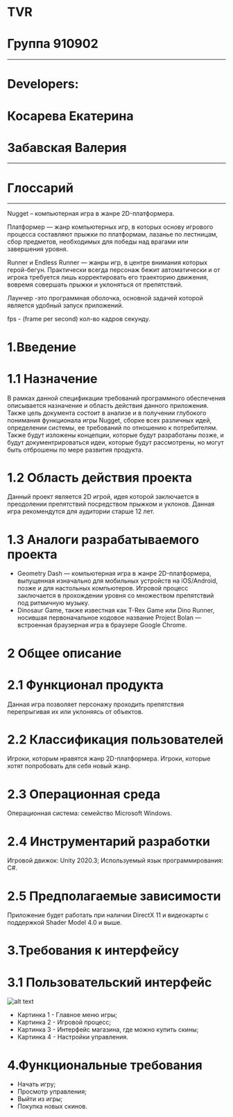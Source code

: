 # TVR
Группа 910902
=====================
***
Developers:
=====================

Косарева Екатерина
=====================
Забавская Валерия
=====================
***
Глоссарий
=====================
***
Nugget –  компьютерная игра в жанре 2D-платформера.

Платформер  — жанр компьютерных игр, в которых основу игрового процесса составляют прыжки по платформам, лазанье по лестницам, сбор предметов, необходимых для победы над врагами или завершения уровня.

Runner и Endless Runner — жанры игр, в центре внимания которых герой-бегун. Практически всегда персонаж бежит автоматически и от игрока требуется лишь корректировать его траекторию движения, вовремя совершать прыжки и уклоняться от препятствий.

Лаунчер -это программная оболочка, основной задачей которой является удобный запуск приложений.

fps - (frame per second) кол-во кадров секунду.

1.Введение 
=====================
1.1 Назначение
=====================
В рамках данной спецификации требований программного обеспечения описывается назначение и область действия данного приложения. Также цель документа состоит в анализе и в получении глубокого понимания функционала игры Nugget, сборке всех различных идей, определении системы, ее требований по отношению к потребителям. Также будут изложены концепции, которые будут разработаны позже, и будут документрироваться идеи, которые будут рассмотрены, но могут быть отброшены по мере развития продукта.

1.2 Область действия проекта
=====================
Данный проект является 2D игрой, идея которой заключается в преодолении препятствий посредством прыжком и уклонов.  Данная игра рекомендутся для аудитории старше 12 лет.

1.3 Аналоги разрабатываемого проекта
=====================
* Geometry Dash — компьютерная игра в жанре 2D-платформера, выпущенная изначально для мобильных устройств на iOS/Android, позже и для настольных компьютеров.  Игровой процесс заключается в прохождении уровня со множеством препятствий под ритмичную музыку.
* Dinosaur Game, также известная как T-Rex Game или Dino Runner, носившая первоначальное кодовое название Project Bolan — встроенная браузерная игра в браузере Google Chrome.

2 Общее описание
=====================

2.1 Функционал продукта
=====================
Данная игра позволяет персонажу проходить препятствия перепрыгивая их или уклоняясь от объектов.

2.2 Классификация пользователей
=====================
Игроки, которым нравятся жанр 2D-платформера.
Игроки, которые хотят попробовать для себя новый жанр.

2.3 Операционная среда
=====================
Операционная система: семейство Microsoft Windows.

2.4 Инструментарий разработки
=====================
Игровой движок: Unity 2020.3;
Используемый язык программирования: C#.

2.5 Предполагаемые зависимости
=====================
Приложение будет работать при наличии DirectX 11 и видеокарты с поддержкой Shader Model 4.0 и выше.

3.Требования к интерфейсу
=====================

3.1 Пользовательский интерфейс
=====================
![alt text](C:\Users\mamab\Desktop\photo.png)
* Картинка 1 - Главное меню игры;
* Картинка 2 - Игровой процесс;
* Картинка 3 - Интерфейс магазина, где можно купить скины;
* Картинка 4 - Настройки управления.

4.Функциональные требования
=====================
* Начать игру;
* Просмотр управления;
* Выйти из игры;
* Покупка новых скинов.
